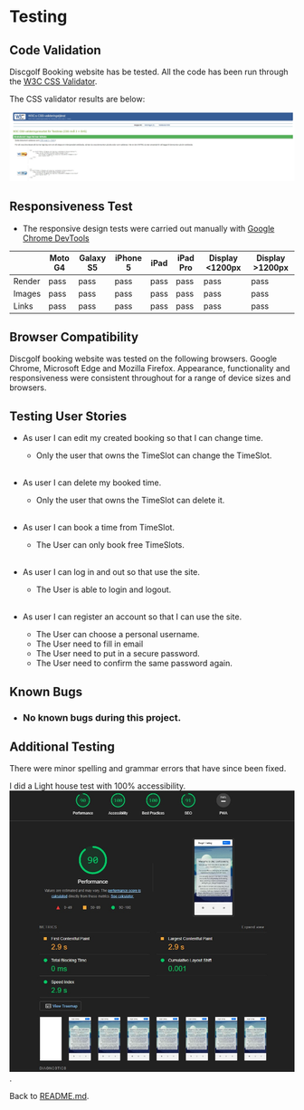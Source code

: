 # Testing
## Code Validation
Discgolf Booking website has be tested. All the code has been run through the [W3C CSS Validator](https://jigsaw.w3.org/css-validator/). 


The CSS validator results are below:

![CSS Validator test result](static/readme-images/cssvalidate.jpg)

## Responsiveness Test

* The responsive design tests were carried out manually with [Google Chrome DevTools](https://developer.chrome.com/docs/devtools/)

|        | Moto G4 | Galaxy S5 | iPhone 5 | iPad | iPad Pro | Display <1200px | Display >1200px |
|--------|---------|-----------|----------|------|----------|-----------------|-----------------|
| Render | pass    | pass      | pass     | pass | pass     | pass            | pass            |
| Images | pass    | pass      | pass     | pass | pass     | pass            | pass            |
| Links  | pass    | pass      | pass     | pass | pass     | pass            | pass            |


## Browser Compatibility

Discgolf booking website was tested on the following browsers.
Google Chrome, Microsoft Edge and Mozilla Firefox. Appearance, functionality and responsiveness were consistent throughout for a range of device sizes and browsers.

## Testing User Stories

* As user I can edit my created booking so that I can change time.
    * Only the user that owns the TimeSlot can change the TimeSlot. 

    <br>
* As user I can delete my booked time.
    * Only the user that owns the TimeSlot can delete it.
    
    <br>
* As user I can book a time from TimeSlot.
    * The User can only book free TimeSlots.

    <br>
* As user I can log in and out so that use the site.
    * The User is able to login and logout.
	
    <br>
* As user I can register an account so that I can use the site.
    * The User can choose a personal username.
	* The User need to fill in email
	* The User need to put in a secure password.
	* The User need to confirm the same password again.

 
## Known Bugs
* ### No known bugs during this project.

    

## Additional Testing

There were minor spelling and grammar errors that have since been fixed.

I did a Light house test with 100% accessibility.<br>
![LightHouse](static/readme-images/lighthouse.jpg).

Back to [README.md](./README.md#testing).